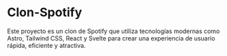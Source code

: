 # Clon-Spotify
Este proyecto es un clon de Spotify que utiliza tecnologías modernas como Astro, Tailwind CSS, React y Svelte para crear una experiencia de usuario rápida, eficiente y atractiva.
